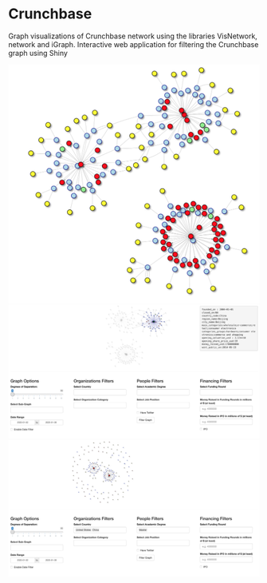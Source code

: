 # Crunchbase

Graph visualizations of Crunchbase network using the libraries VisNetwork, network and iGraph. 
Interactive web application for filtering the Crunchbase graph using Shiny

![Net1](https://github.com/aphoti01/Crunchbase/blob/master/Images/Screenshot%202019-07-15%20at%2012.39.40%20PM.png)
![Net2](https://github.com/aphoti01/Crunchbase/blob/master/Images/Screenshot%202020-01-05%20at%2011.33.55%20AM.png)
![Net3](https://github.com/aphoti01/Crunchbase/blob/master/Images/Screenshot%202020-01-05%20at%2011.35.52%20AM.png)
